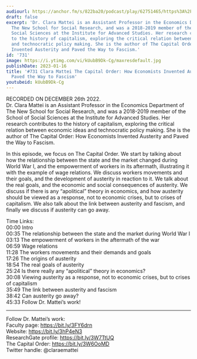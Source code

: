 ```yaml
---
audiourl: https://anchor.fm/s/822ba20/podcast/play/62751465/https%3A%2F%2Fd3ctxlq1ktw2nl.cloudfront.net%2Fstaging%2F2022-11-27%2F532cc7b6-fa51-3ee7-a8ff-34b621f3c979.m4a
draft: false
excerpt: 'Dr. Clara Mattei is an Assistant Professor in the Economics Department of
  The New School for Social Research, and was a 2018-2019 member of the School of
  Social Sciences at the Institute for Advanced Studies. Her research contributes
  to the history of capitalism, exploring the critical relation between economic ideas
  and technocratic policy making. She is the author of The Capital Order: How Economists
  Invented Austerity and Paved the Way to Fascism.'
id: '731'
image: https://i.ytimg.com/vi/kUubB9Dk-Cg/maxresdefault.jpg
publishDate: 2023-01-16
title: '#731 Clara Mattei The Capital Order: How Economists Invented Austerity and
  Paved the Way to Fascism'
youtubeid: kUubB9Dk-Cg
---
```

<div class="timelinks">

RECORDED ON DECEMBER 26th 2022.  
Dr. Clara Mattei is an Assistant Professor in the Economics Department of The New School for Social Research, and was a 2018-2019 member of the School of Social Sciences at the Institute for Advanced Studies. Her research contributes to the history of capitalism, exploring the critical relation between economic ideas and technocratic policy making. She is the author of The Capital Order: How Economists Invented Austerity and Paved the Way to Fascism.

In this episode, we focus on The Capital Order. We start by talking about how the relationship between the state and the market changed during World War I, and the empowerment of workers in its aftermath, illustrating it with the example of wage relations. We discuss workers movements and their goals, and the development of austerity in reaction to it. We talk about the real goals, and the economic and social consequences of austerity. We discuss if there is any “apolitical” theory in economics, and how austerity should be viewed as a response, not to economic crises, but to crises of capitalism. We also talk about the link between austerity and fascism, and finally we discuss if austerity can go away.

Time Links:  
<time>00:00</time> Intro  
<time>00:35</time> The relationship between the state and the market during World War I  
<time>03:13</time> The empowerment of workers in the aftermath of the war  
<time>06:59</time> Wage relations  
<time>11:28</time> The workers movements and their demands and goals  
<time>17:26</time> The origins of austerity  
<time>18:54</time> The real goals of austerity  
<time>25:24</time> Is there really any “apolitical” theory in economics?  
<time>30:08</time> Viewing austerity as a response, not to economic crises, but to crises of capitalism  
<time>35:49</time> The link between austerity and fascism  
<time>38:42</time> Can austerity go away?  
<time>45:33</time> Follow Dr. Mattei’s work!

---

Follow Dr. Mattei’s work:  
Faculty page: https://bit.ly/3FY6drn  
Website: https://bit.ly/3hP4eN3  
ResearchGate profile: https://bit.ly/3W7TtUQ  
The Capital Order: https://bit.ly/3W6OoMD  
Twitter handle: @claraemattei
</div>


